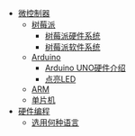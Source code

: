 * [微控制器](1/1-0.md)
    * [树莓派](1/1-1/1-1-0.md)
        * [树莓派硬件系统](1/1-1/1-1-1.md)
        * [树莓派软件系统](1/1-1/1-1-2.md)
    * [Arduino](1/1-2/1-2-0.md)
        * [Arduino UNO硬件介绍](1/1-2/1-2-1.md)
        * [点亮LED](1/1-2/1-2-2.md)
    * [ARM]()
    * [单片机]()
* [硬件编程](2/2-0.md)
    * [选用何种语言](2/2-1.md) 

